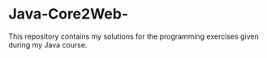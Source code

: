# Java-Core2Web-
This repository contains my solutions for the programming exercises given during my Java course. 
